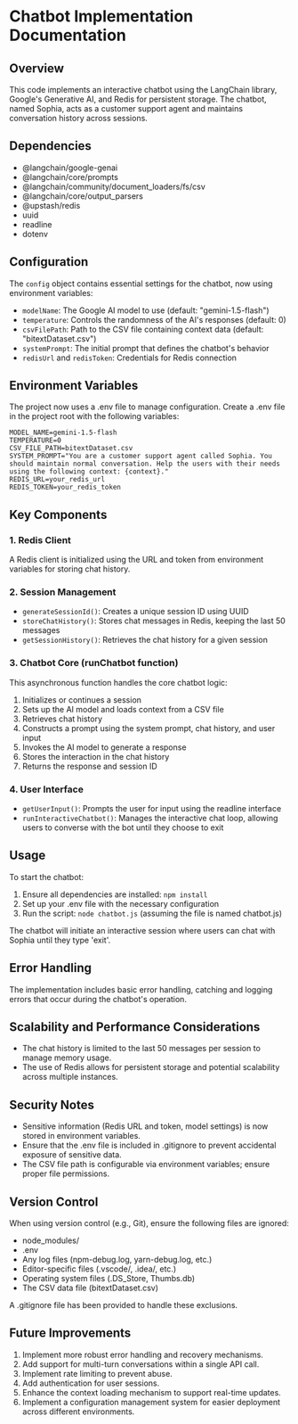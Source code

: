 # Chatbot Implementation Documentation

## Overview

This code implements an interactive chatbot using the LangChain library, Google's Generative AI, and Redis for persistent storage. The chatbot, named Sophia, acts as a customer support agent and maintains conversation history across sessions.

## Dependencies

- @langchain/google-genai
- @langchain/core/prompts
- @langchain/community/document_loaders/fs/csv
- @langchain/core/output_parsers
- @upstash/redis
- uuid
- readline
- dotenv

## Configuration

The `config` object contains essential settings for the chatbot, now using environment variables:

- `modelName`: The Google AI model to use (default: "gemini-1.5-flash")
- `temperature`: Controls the randomness of the AI's responses (default: 0)
- `csvFilePath`: Path to the CSV file containing context data (default: "bitextDataset.csv")
- `systemPrompt`: The initial prompt that defines the chatbot's behavior
- `redisUrl` and `redisToken`: Credentials for Redis connection

## Environment Variables

The project now uses a .env file to manage configuration. Create a .env file in the project root with the following variables:

```
MODEL_NAME=gemini-1.5-flash
TEMPERATURE=0
CSV_FILE_PATH=bitextDataset.csv
SYSTEM_PROMPT="You are a customer support agent called Sophia. You should maintain normal conversation. Help the users with their needs using the following context: {context}."
REDIS_URL=your_redis_url
REDIS_TOKEN=your_redis_token
```

## Key Components

### 1. Redis Client

A Redis client is initialized using the URL and token from environment variables for storing chat history.

### 2. Session Management

- `generateSessionId()`: Creates a unique session ID using UUID
- `storeChatHistory()`: Stores chat messages in Redis, keeping the last 50 messages
- `getSessionHistory()`: Retrieves the chat history for a given session

### 3. Chatbot Core (runChatbot function)

This asynchronous function handles the core chatbot logic:

1. Initializes or continues a session
2. Sets up the AI model and loads context from a CSV file
3. Retrieves chat history
4. Constructs a prompt using the system prompt, chat history, and user input
5. Invokes the AI model to generate a response
6. Stores the interaction in the chat history
7. Returns the response and session ID

### 4. User Interface

- `getUserInput()`: Prompts the user for input using the readline interface
- `runInteractiveChatbot()`: Manages the interactive chat loop, allowing users to converse with the bot until they choose to exit

## Usage

To start the chatbot:

1. Ensure all dependencies are installed: `npm install`
2. Set up your .env file with the necessary configuration
3. Run the script: `node chatbot.js` (assuming the file is named chatbot.js)

The chatbot will initiate an interactive session where users can chat with Sophia until they type 'exit'.

## Error Handling

The implementation includes basic error handling, catching and logging errors that occur during the chatbot's operation.

## Scalability and Performance Considerations

- The chat history is limited to the last 50 messages per session to manage memory usage.
- The use of Redis allows for persistent storage and potential scalability across multiple instances.

## Security Notes

- Sensitive information (Redis URL and token, model settings) is now stored in environment variables.
- Ensure that the .env file is included in .gitignore to prevent accidental exposure of sensitive data.
- The CSV file path is configurable via environment variables; ensure proper file permissions.

## Version Control

When using version control (e.g., Git), ensure the following files are ignored:

- node_modules/
- .env
- Any log files (npm-debug.log, yarn-debug.log, etc.)
- Editor-specific files (.vscode/, .idea/, etc.)
- Operating system files (.DS_Store, Thumbs.db)
- The CSV data file (bitextDataset.csv)

A .gitignore file has been provided to handle these exclusions.

## Future Improvements

1. Implement more robust error handling and recovery mechanisms.
2. Add support for multi-turn conversations within a single API call.
3. Implement rate limiting to prevent abuse.
4. Add authentication for user sessions.
5. Enhance the context loading mechanism to support real-time updates.
6. Implement a configuration management system for easier deployment across different environments.
